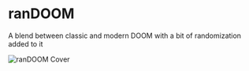 # ranDOOM
A blend between classic and modern DOOM with a bit of randomization added to it

![ranDOOM Cover](https://img.itch.zone/aW1nLzExNzAxNzkxLnBuZw==/original/m9EL2p.png)
